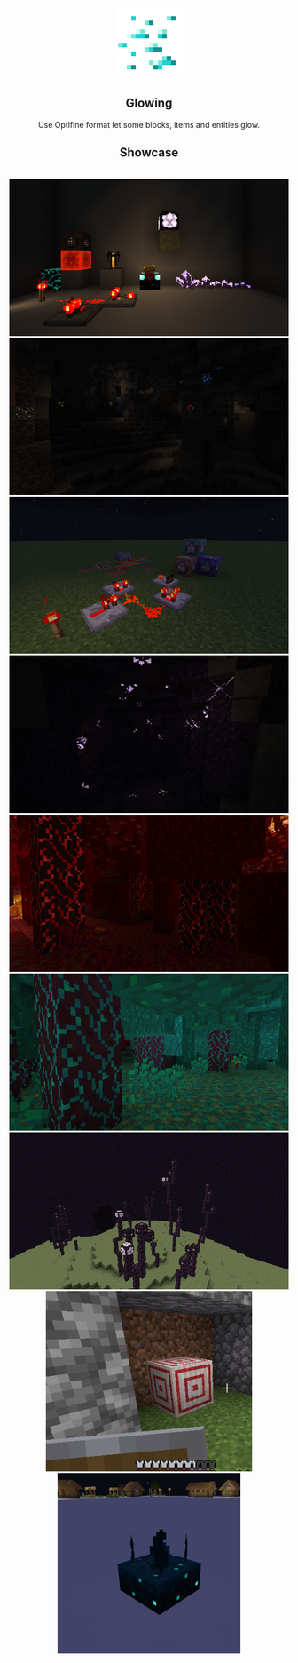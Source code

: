 <div align=center>
  <img src="./pack.png" width="128">
  <h2>Glowing</h2>
  Use Optifine format let some blocks, items and entities glow.
  <h2>Showcase</h2>
<br/>
  <img src="https://raw.githubusercontent.com/7777777-4547/Glowing-OF/img/img/2022-05-27_06.55.38.png">
<br/>
  <img src="https://raw.githubusercontent.com/7777777-4547/Glowing-OF/img/img/2022-01-18_13.57.42.png">
<br/>
  <img src="https://raw.githubusercontent.com/7777777-4547/Glowing-OF/img/img/2022-01-18_14.44.13.png">
<br/>
  <img src="https://raw.githubusercontent.com/7777777-4547/Glowing-OF/img/img/2021-12-30_19.43.27.png">
<br/>
  <img src="https://raw.githubusercontent.com/7777777-4547/Glowing-OF/img/img/2021-12-30_20.18.06.png">
<br/>
  <img src="https://raw.githubusercontent.com/7777777-4547/Glowing-OF/img/img/2022-01-18_14.55.21.png">
<br/>
  <img src="https://raw.githubusercontent.com/7777777-4547/Glowing-OF/img/img/2022-01-01_19.40.22.png">
<br/>
  <img src="https://raw.githubusercontent.com/7777777-4547/Glowing-OF/img/img/GIF 2022-4-16 23-09-59.gif" height="325">
  <img src="https://raw.githubusercontent.com/7777777-4547/Glowing-OF/img/img/GIF 2022-5-8 22-32-18.gif" height="325">
</div>
